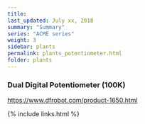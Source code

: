 ```yaml
---
title:  
last_updated: July xx, 2018
summary: "Summary"
series: "ACME series"
weight: 3
sidebar: plants
permalink: plants_potentiometer.html
folder: plants
---
```


### Dual Digital Potentiometer (100K)
https://www.dfrobot.com/product-1650.html

{% include links.html %}
